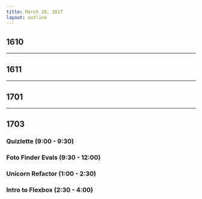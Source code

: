 ```yaml
---
title: March 28, 2017
layout: outline
---
```


## 1610

-----------------------------------------------

## 1611

-----------------------------------------------

## 1701

-----------------------------------------------

## 1703

### Quizlette (9:00 - 9:30)

### Foto Finder Evals (9:30 - 12:00)

### Unicorn Refactor (1:00 - 2:30)

### Intro to Flexbox (2:30 - 4:00)
